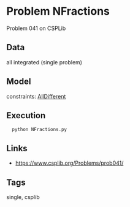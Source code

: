 # Problem NFractions

Problem 041 on CSPLib

## Data
  all integrated (single problem)

## Model
  constraints: [AllDifferent](http://pycsp.org/documentation/constraints/AllDifferent)

## Execution
```
  python NFractions.py
```

## Links
 - https://www.csplib.org/Problems/prob041/

## Tags
  single, csplib
